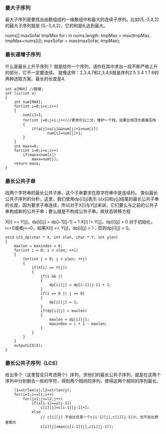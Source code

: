
### 最大子序列
最大子序列是要找出由数组成的一维数组中和最大的连续子序列。比如{5,-3,4,2}的最大子序列就是 {5,-3,4,2}，它的和是8,达到最大。

nums[]
maxSofar
tmpMax
for i in nums.length:
  tmpMax = max(tmpMax, tmpMax+nums[i]);
  maxSofar = max(maxSofar, tmpMax);

### 最长递增子序列
什么是最长上升子序列？ 就是给你一个序列，请你在其中求出一段不断严格上升的部分，它不一定要连续。
就像这样：2,3,4,7和2,3,4,6就是序列2 5 3 4 1 7 6的两种选取方案。最长的长度是4.

```
int a[MAX] //数据;
int lis(int x)
{
    int num[MAX];
    for(int i=0;i<x;i++)
    {
        num[i]=1;
        for(int j=0;j<i;j++)//更快可以二分，维护一个栈，如果比栈顶大直接压栈
        {
            if(a[j]<a[i]&&num[j]+1>num[i])
                   num[i]=num[j]+1;
        }
    }
    int maxx=0;
    for(int i=0;i<x;i++)
        if(maxx<num[i])
            maxx=num[i];
    return maxx;
}
```

### 最长公共子串
找两个字符串的最长公共子串，这个子串要求在原字符串中是连续的。
类似最长公共子序列的分析，这里，我们使用dp[i][j]表示 以x[i]和y[j]结尾的最长公共子串的长度，因为要求子串连续，所以对于X[i]与Y[j]来讲，它们要么与之前的公共子串构成新的公共子串；要么就是不构成公共子串。故状态转移方程

X[i] == Y[j]，dp[i][j] = dp[i-1][j-1] + 1
X[i] != Y[j]，dp[i][j] = 0
对于初始化，i==0或者j==0，如果X[i] == Y[j]，dp[i][j] = 1；否则dp[i][j] = 0。
```
void LCS_dp(char * X, int xlen, char * Y, int ylen)
{
    maxlen = maxindex = 0;
    for(int i = 0; i < xlen; ++i)
    {
        for(int j = 0; j < ylen; ++j)
        {
            if(X[i] == Y[j])
            {
                if(i && j)
                {
                    dp[i][j] = dp[i-1][j-1] + 1;
                }
                if(i == 0 || j == 0)
                {
                    dp[i][j] = 1;
                }
                if(dp[i][j] > maxlen)
                {
                    maxlen = dp[i][j];
                    maxindex = i + 1 - maxlen;
                }
            }
        }
    }
    outputLCS(X);
}
```


### 最长公共子序列（LCS）
给出多个（这里暂且只考虑两个）序列，求他们的最长公共子序列，就是在这两个序列中分别删去一些的字符，得到两个相同的序列，使得这两个相同的序列最长。


```
    l1=strlen(x);l2=strlen(y);
    for(i=1;i<=l1;i++)
        for(j=1;j<=l2;j++)
            if(x[i-1]==y[j-1])
                c[i][j]=c[i-1][j-1]+1;
            else
                // c[i][j] 不会比任意一个c[i-1][j],c[i][j-1]小，也不会比两者都大
                c[i][j]=max(c[i-1][j],c[i][j-1]);
```

